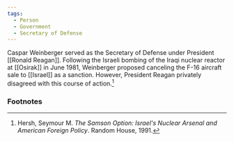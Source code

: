 ```yaml
---
tags:
  - Person
  - Government
  - Secretary of Defense
---
```

Caspar Weinberger served as the Secretary of Defense under President [[Ronald Reagan]]. Following the Israeli bombing of the Iraqi nuclear reactor at [[Osirak]] in June 1981, Weinberger proposed canceling the F-16 aircraft sale to [[Israel]] as a sanction. However, President Reagan privately disagreed with this course of action.[^1]


### Footnotes

[^1]: Hersh, Seymour M. *The Samson Option: Israel's Nuclear Arsenal and American Foreign Policy*. Random House, 1991.
